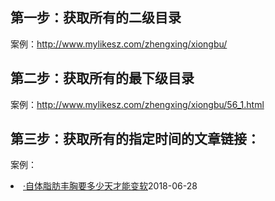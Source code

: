 ## 第一步：获取所有的二级目录



案例：http://www.mylikesz.com/zhengxing/xiongbu/

## 第二步：获取所有的最下级目录

案例：http://www.mylikesz.com/zhengxing/xiongbu/56_1.html

## 第三步：获取所有的指定时间的文章链接：

案例：

<li><a href="[/html/78879.html](http://www.mylikesz.com/html/78879.html)" target="_blank">·自体脂肪丰胸要多少天才能变软</a><span>2018-06-28</span> </li> 